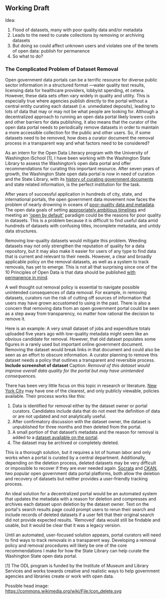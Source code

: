 ## Working Draft


Idea: 
1. Flood of datasets, many with poor quality data and/or metadata
2. Leads to the need to curate collections by removing or archiving datasets
3. But doing so could affect unknown users and violates one of the tenets of open data: publish for permanence
4. So what to do?

### The Complicated Problem of Dataset Removal

Open government data portals can be a terrific resource for diverse public sector information in a structured format —water quality test results, licensing data for healthcare providers, lobbyist spending, et cetera. However, these data sets often vary widely in quality and utility. This is especially true where agencies publish directly to the portal without a central entity curating each dataset (i.e. unmediated deposits), leading to lots of data that may or may not be what people are looking for.  Although a decentralized approach to running an open data portal likely lowers costs and other barriers for data publishing, it also means that the curator of the open data portal needs to periodically remove datasets in order to maintain a more accessible collection for the public and other users. So, if some datasets need to be removed, how does a curator document the removal process in a transparent way and what factors need to be considered?

As an intern for the Open Data Literacy program with the University of Washington iSchool [1], I have been working with the Washington State Library to assess the Washington’s open data portal and offer recommendations for curating this important resource. After seven years of growth, the Washington State open data portal is now in need of curation and the State Library, with its [history of curating government documents](https://www.sos.wa.gov/library/history.aspx) and state related information, is the perfect institution for the task.

After years of successful application in hundreds of city, state, and international portals, the open government data movement now faces the problem of nearly drowning in oceans of [poor-quality data and metadata](https://blog.okfn.org/2017/05/31/open-data-quality-the-next-shift-in-open-data/). The open data goals of setting [appropriately ambitious timelines](https://opendatapolicyhub.sunlightfoundation.com/guidelines/27-timelines/) and meeting an ['open by default'](https://www.gov.uk/government/publications/open-data-charter/g8-open-data-charter-and-technical-annex) paradigm could be the reasons for poor quality in datasets.  This is a problem because it is difficult to find useful data amid hundreds of datasets with confusing titles, incomplete metadata, and untidy data structures. 

Removing low-quality datasets would mitigate this problem.  Weeding datasets may not only strengthen the reputation of quality for a data repository, but it may also make it easier for users of any type to find data that is current and relevant to their needs. However, a clear and broadly applicable policy on the removal datasets, as well as a system to track removals, has yet to emerge. This is not all that surprising since one of the 10 Principles of Open Data is that data should be published [with permanence in mind](https://sunlightfoundation.com/policy/documents/ten-open-data-principles/). 

A well thought out removal policy is essential to navigate possible unintended consequences of data removal. For example, in removing datasets, curators run the risk of cutting off sources of information that users may have grown accustomed to using in the past. There is also a concern that removing data from an open government portal could be seen as a step away from transparency, no matter how rational the decision to remove it.

Here is an example: A very small dataset of jobs and expenditure totals uploaded five years ago with low-quality metadata might seem like an obvious candidate for removal. However, that old dataset populates some figures in a rarely used but important online government document.  Removing the dataset would break links in that document and could also be seen as an effort to obscure information. A curator planning to remove this dataset needs a policy that outlines a transparent and reversible process. **Include screenshot of dataset** Caption: *Removal of this dataset would improve overall data quality for the portal but may have unintended consequences.*

There has been very little focus on this topic in research or literature. [New York City](https://opendata.cityofnewyork.us/wp-content/uploads/2018/02/Open-Data-Removals-Process-and-Guidelines.pdf) may have one of the clearest, and only publicly viewable, policies available.  Their process works like this:

1.	Data is identified for removal either by the dataset owner or portal curators.  Candidates include data that do not meet the definition of data or are not updated and not analytically useful.
2.	After confirmatory discussion with the dataset owner, the dataset is unpublished for three months and then deleted from the portal. 
3.	A small portion of that dataset’s metadata and the reason for removal is added to a [dataset available on the portal](https://data.cityofnewyork.us/dataset/Dataset-Removals/tm5c-buy3). 
4.  The dataset may be archived or completely deleted. 

This is a thorough solution, but it requires a lot of human labor and only works when a portal is curated by a central department.  Additionally, depending on the deletion process, deleted datasets may be very difficult or impossible to recover if they are ever needed again. [Socrata](https://www.tylertech.com/products/socrata) and [CKAN](https://ckan.org/), two popular open government data portal platforms, both allow the deletion and recovery of datasets but neither provides a user-friendly tracking process.

An ideal solution for a decentralized portal would be an automated system that updates the metadata with a reason for deletion and compresses and archives each dataset upon deletion by the dataset owner.  Text on the portal's search results page could prompt users to rerun their search and include records of deleted datasets if a user felt that their original search did not provide expected results.  'Removed' data would still be findable and usable, but it would be clear that it was a legacy version.

Until an automated, user-focused solution appears, portal curators will need to find ways to track removals in a transparent way. Developing a removal policy and removal procedures will likely be one of the core recommendations I make for how the State Library can help curate the Washington State open data portal.


[1] The ODL program is funded by the Institute of Museum and Library Services and works towards creative and realistic ways to help government agencies and libraries create or work with open data. 


Possible head image: https://commons.wikimedia.org/wiki/File:Icon_delete.svg

